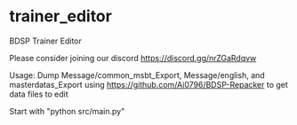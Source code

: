# trainer_editor
BDSP Trainer Editor

Please consider joining our discord https://discord.gg/nrZGaRdqvw

Usage:
Dump Message/common_msbt_Export, Message/english, and masterdatas_Export using  https://github.com/Ai0796/BDSP-Repacker to get data files to edit

Start with "python src/main.py"
